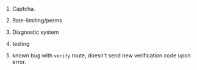 1. Captcha.
2. Rate-limiting/perms
3. Diagnostic system
4. testing

5. known bug with `verify` route, doesn't send new verification code upon error.
